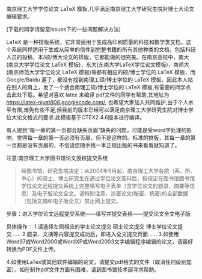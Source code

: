 南京理工大学学位论文 LaTeX 模板,几乎满足南京理工大学研究生院对博士大论文编辑要求。

(下载的同学请留意Issues下的一些问题解决方法)

LaTeX 是一种排版系统，它非常适用于生成高印刷质量的科技和数学类文档。这个系统同样适用于生成从简单的信件到完整书籍的所有其他种类的文档，包括科研人员的投稿，本/硕/博大论文的排版，它都能做的很完美。在南京高校中，南大(南京大学学位论文 LaTeX 模板)，东大(东南大学LaTeX学位论文模板)，南师大(南京师范大学学位论文 LaTeX 模板)等都有相应的硕/博士学位的 LaTeX 模板，而Google/Baidu 遍了，都没有找到南理工硕/博士学位的 LaTeX 模板，因此本人站在别人的肩上，发了一个适合南理工硕/博士学位的 LaTeX 模板,有需要的同学点击此处下载。希望对喜欢 latex 来编译 pdf文件的同学有帮助,其地址为 https://latex-njust808.googlecode.com/,
也希望大家加入共同维护,由于个人水平有限,难免有些不足,但目前的版本已经可以满足南京理工大学研究生院对博士学位大论文格式的要求.此模板基于CTEX2.4.6版本进行编译。

有人提到“每一章的第一页都会缺失页眉”缺失的问题，可能是受word字处理的影响，觉得每一章的第一页必须有页眉，但不是这样的。标准的排版，其每一章的第一页都是没有页眉的，不信请您随手找一本正规出版的书来看看就知道了。

注意:南京理工大学图书馆论文授权提交系统
> 经图书馆、研究生院决定：从2004年9月起，南京理工大学各院（系、所、中心）的硕士、博士研究生在通过学位论文答辩后，按规定在图书馆图书馆学位论文远程提交系统上完整填写电子表单（含学位论文的题录、摘要等信息）及电子版论文全文。请特别注意，涉密论文(秘密、机密)的全部数据（包括文摘和电子版全文）禁止网上提交。　　

步骤：进入学位论文远程提交系统——填写并提交表格——提交论文全文电子版

具体操作：
1.请选择左侧相应的学士论文提交 硕士论文提交 博士学位论文提交......
2.题录、文摘等内容提交成功后，即进入全文提交页面......
3.如使用Word97或Word2000或WordXP或Word2003文字编辑程序编辑的论文，请最好转换为PDF文件上传。

4.如使用LaTex或其他软件编辑的论文，请提交pdf格式的文件（取消任何级别加密）。如在制作pdf文件方面有困难，请到图书馆技术部寻求帮助。